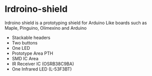 # Irdroino-shield

Irdroino shield is a prototyping shield for Arduino Like boards such as Maple, Pinguino, Olimexino and Arduino

  - Stackable headers
- Two buttons
- One LED
- Prototype Area PTH 
- SMD IC Area
- IR Receiver IC (OSRB38C9BA)
- One Infrared LED (L-53F3BT)
